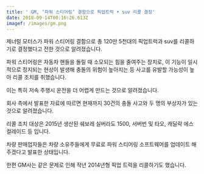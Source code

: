 ```yaml
---
title: ' GM, ‘파워 스티어링’ 결함으로 픽업트럭 • suv 리콜 결정'
date: 2018-09-14T00:16:26.613Z
imagef: /images/gm.png
---
```

제너럴 모터스가 파워 스티어링 결함으로 총 120만 5천대의 픽업트럭과 suv를 리콜하기로 결정했다고 전한 것으로 알려졌습니다. 

파워 스티어링은 자동차 핸들을 돌릴 때 소모되는 힘을 줄여주는 장치로, 이 기능이 일시적으로 정지되는 현상이 발생해 충돌의 위험이 높아지는 등 사고를 유발할 가능성이 높아 리콜 조치를 취했습니다.

이는 특히 저속 주행시 운전을 더 어렵게 만드는 것으로 알려졌습니다. 

회사 측에서 발표한 자료에 따르면 현재까지 30건의 충돌 사고와 두 명의 부상자가 있는 것으로 알려졌습니다.

리콜 조치 대상은 2015년 생산된 쉐보레 실버라도 1500, 서버번 및 타오, 캐딜락 에스컬레이드 등 입니다. 

차량 판매업자들은 차량 소유주들에게 무료로 파워 스티어링 소프트웨어를 업데이트 해주겠다고 발표한 상태입니다. 

한편 GM사는 같은 문제로 인해 작년 2014년형 픽업 트럭을 리콜하기도 했습니다.

